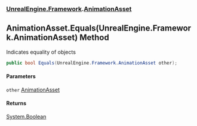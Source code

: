 ### [UnrealEngine.Framework](./UnrealEngine-Framework.md 'UnrealEngine.Framework').[AnimationAsset](./AnimationAsset.md 'UnrealEngine.Framework.AnimationAsset')
## AnimationAsset.Equals(UnrealEngine.Framework.AnimationAsset) Method
Indicates equality of objects  
```csharp
public bool Equals(UnrealEngine.Framework.AnimationAsset other);
```
#### Parameters
<a name='UnrealEngine-Framework-AnimationAsset-Equals(UnrealEngine-Framework-AnimationAsset)-other'></a>
`other` [AnimationAsset](./AnimationAsset.md 'UnrealEngine.Framework.AnimationAsset')  
  
#### Returns
[System.Boolean](https://docs.microsoft.com/en-us/dotnet/api/System.Boolean 'System.Boolean')  
